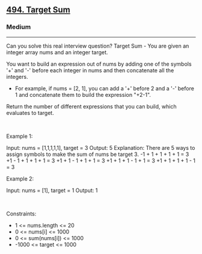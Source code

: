 <h2><a href="https://leetcode.com/problems/target-sum/">494. Target Sum</a></h2><h3>Medium</h3><hr>Can you solve this real interview question? Target Sum - You are given an integer array nums and an integer target.

You want to build an expression out of nums by adding one of the symbols '+' and '-' before each integer in nums and then concatenate all the integers.

 * For example, if nums = [2, 1], you can add a '+' before 2 and a '-' before 1 and concatenate them to build the expression "+2-1".

Return the number of different expressions that you can build, which evaluates to target.

 

Example 1:


Input: nums = [1,1,1,1,1], target = 3
Output: 5
Explanation: There are 5 ways to assign symbols to make the sum of nums be target 3.
-1 + 1 + 1 + 1 + 1 = 3
+1 - 1 + 1 + 1 + 1 = 3
+1 + 1 - 1 + 1 + 1 = 3
+1 + 1 + 1 - 1 + 1 = 3
+1 + 1 + 1 + 1 - 1 = 3


Example 2:


Input: nums = [1], target = 1
Output: 1


 

Constraints:

 * 1 <= nums.length <= 20
 * 0 <= nums[i] <= 1000
 * 0 <= sum(nums[i]) <= 1000
 * -1000 <= target <= 1000